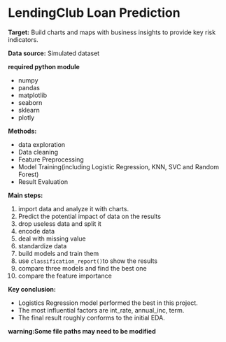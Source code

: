 # LendingClub Loan Prediction

**Target:**
Build charts and maps with business insights to provide key risk indicators.

**Data source:**
Simulated dataset

**required python module**

- numpy
- pandas
- matplotlib
- seaborn 
- sklearn
- plotly

**Methods:**

- data exploration
- Data cleaning
- Feature Preprocessing
- Model Training(including Logistic Regression, KNN, SVC and Random Forest)
- Result Evaluation 

**Main steps:**

 1. import data and analyze it with charts.
 2. Predict the potential impact of data on the results
 3. drop useless data and split it
 4. encode data
 5. deal with missing value
 6. standardize data
 7. build models and train them
 8. use ``classification_report()``to show the results
 9. compare three models and find the best one
 10. compare the feature importance


**Key conclusion:**

 - Logistics Regression model performed the best in this project.
 - The most influential factors are int_rate, annual_inc, term.
 - The final result roughly conforms to the initial EDA.

**warning:Some file paths may need to be modified**
